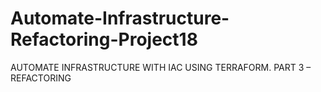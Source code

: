 # Automate-Infrastructure-Refactoring-Project18
AUTOMATE INFRASTRUCTURE WITH IAC USING TERRAFORM. PART 3 – REFACTORING
